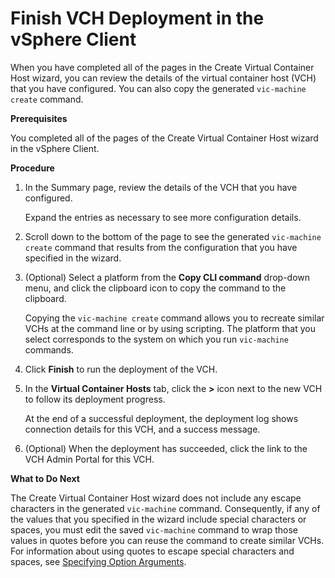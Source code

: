 # Finish VCH Deployment in the vSphere Client #

When you have completed all of the pages in the Create Virtual Container Host wizard, you can review the details of the virtual container host (VCH) that you have configured. You can also copy the generated `vic-machine create` command. 

**Prerequisites**

You completed all of the pages of the Create Virtual 
Container Host wizard in the vSphere Client.

**Procedure**

1. In the Summary page, review the details of the VCH that you have configured.

    Expand the entries as necessary to see more configuration details.
2. Scroll down to the bottom of the page to see the generated `vic-machine create` command that results from the configuration that you have specified in the wizard.
3. (Optional) Select a platform from the **Copy CLI command** drop-down menu, and click the clipboard icon to copy the command to the clipboard.

    Copying the `vic-machine create` command allows you to recreate similar VCHs at the command line or by using scripting. The platform that you select corresponds to the system on which you run `vic-machine` commands.
4. Click **Finish** to run the deployment of the VCH.
5. In the **Virtual Container Hosts** tab, click the **>** icon next to the new VCH to follow its deployment progress.

    At the end of a successful deployment, the deployment log shows connection details for this VCH, and a success message.
6. (Optional) When the deployment has succeeded, click the link to the VCH Admin Portal for this VCH.

**What to Do Next**

The Create Virtual Container Host wizard does not include any escape characters in the generated `vic-machine` command. Consequently, if any of the values that you specified in the wizard include special characters or spaces, you must edit the saved `vic-machine` command to wrap those values in quotes before you can reuse the command to create similar VCHs. For information about using quotes to escape special characters and spaces, see [Specifying Option Arguments](running_vicmachine_cmds#args). 

